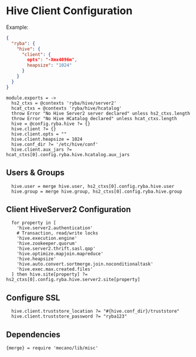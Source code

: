 
# Hive Client Configuration

Example:

```json
{
  "ryba": {
    "hive": {
      "client": {
        opts": "-Xmx4096m",
        heapsize": "1024"
      }
    }
  }
}
```

    module.exports = ->
      hs2_ctxs = @contexts 'ryba/hive/server2'
      hcat_ctxs = @contexts 'ryba/hive/hcatalog'
      throw Error "No Hive Server2 server declared" unless hs2_ctxs.length
      throw Error "No Hive HCatalog declared" unless hcat_ctxs.length
      hive = @config.ryba.hive ?= {}
      hive.client ?= {}
      hive.client.opts = ""
      hive.client.heapsize = 1024
      hive.conf_dir ?= '/etc/hive/conf'
      hive.client.aux_jars ?= hcat_ctxs[0].config.ryba.hive.hcatalog.aux_jars

## Users & Groups

      hive.user = merge hive.user, hs2_ctxs[0].config.ryba.hive.user
      hive.group = merge hive.group, hs2_ctxs[0].config.ryba.hive.group

## Client HiveServer2 Configuration

      for property in [
        'hive.server2.authentication'
        # Transaction, read/write locks
        'hive.execution.engine'
        'hive.zookeeper.quorum'
        'hive.server2.thrift.sasl.qop'
        'hive.optimize.mapjoin.mapreduce'
        'hive.heapsize'
        'hive.auto.convert.sortmerge.join.noconditionaltask'
        'hive.exec.max.created.files'
      ] then hive.site[property] ?= hs2_ctxs[0].config.ryba.hive.server2.site[property]

## Configure SSL

      hive.client.truststore_location ?= "#{hive.conf_dir}/truststore"
      hive.client.truststore_password ?= "ryba123"

## Dependencies

    {merge} = require 'mecano/lib/misc'
